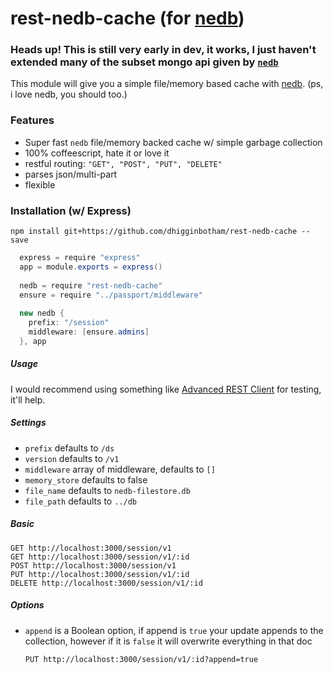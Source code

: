 rest-nedb-cache (for [nedb](https://github.com/louischatriot/nedb))
===============

### Heads up! This is still very early in dev, it works, I just haven't extended many of the subset mongo api given by [`nedb`](https://github.com/louischatriot/nedb)

This module will give you a simple file/memory based cache with [nedb](https://github.com/louischatriot/nedb). (ps, i love nedb, you should too.)

### Features
- Super fast `nedb` file/memory backed cache w/ simple garbage collection
- 100% coffeescript, hate it or love it
- restful routing: `"GET", "POST", "PUT", "DELETE"` 
- parses json/multi-part
- flexible

### Installation (w/ Express)

`npm install git+https://github.com/dhigginbotham/rest-nedb-cache --save`

```cs
  express = require "express"
  app = module.exports = express()
  
  nedb = require "rest-nedb-cache"
  ensure = require "../passport/middleware"
  
  new nedb {
    prefix: "/session"
    middleware: [ensure.admins]
  }, app
```

##### Usage
I would recommend using something like [Advanced REST Client](https://chrome.google.com/webstore/detail/advanced-rest-client/hgmloofddffdnphfgcellkdfbfbjeloo?hl=en-US) for testing, it'll help. 

##### Settings
- `prefix` defaults to `/ds`
- `version` defaults to `/v1`
- `middleware` array of middleware, defaults to `[]`
- `memory_store` defaults to false
- `file_name` defaults to `nedb-filestore.db`
- `file_path` defaults to `../db`

##### Basic
```
GET http://localhost:3000/session/v1
GET http://localhost:3000/session/v1/:id
POST http://localhost:3000/session/v1
PUT http://localhost:3000/session/v1/:id
DELETE http://localhost:3000/session/v1/:id
```

##### Options
- `append` is a Boolean option, if append is `true` your update appends to the collection, however if it is `false` it will overwrite everything in that doc
    ```
    PUT http://localhost:3000/session/v1/:id?append=true
    ```

